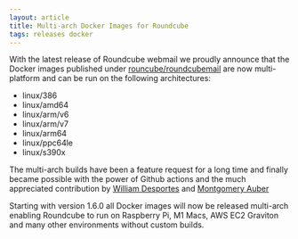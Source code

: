 ```yaml
---
layout: article
title: Multi-arch Docker Images for Roundcube
tags: releases docker
---
```

With the latest release of Roundcube webmail we proudly announce that the Docker images
published under [rouncube/roundcubemail](https://hub.docker.com/r/roundcube/roundcubemail/)
are now multi-platform and can be run on the following architectures:

* linux/386
* linux/amd64
* linux/arm/v6
* linux/arm/v7
* linux/arm64
* linux/ppc64le
* linux/s390x

The multi-arch builds have been a feature request for a long time and finally became possible with 
the power of Github actions and the much appreciated contribution by 
[William Desportes](https://github.com/williamdes) and [Montgomery Auber](https://www.linkedin.com/in/montgomery-auber-658405259/)

Starting with version 1.6.0 all Docker images will now be released multi-arch enabling Roundcube to
run on Raspberry Pi, M1 Macs, AWS EC2 Graviton and many other environments without custom builds.
